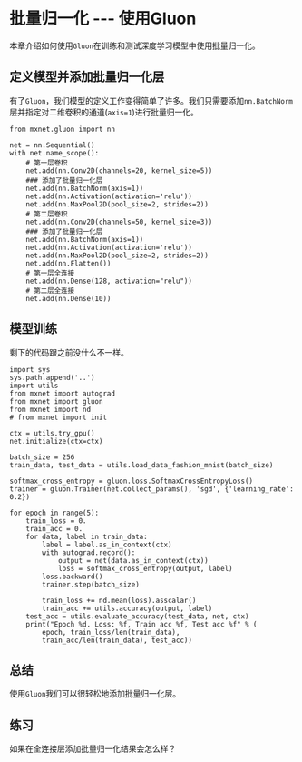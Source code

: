 # 批量归一化 --- 使用Gluon

本章介绍如何使用``Gluon``在训练和测试深度学习模型中使用批量归一化。


## 定义模型并添加批量归一化层

有了`Gluon`，我们模型的定义工作变得简单了许多。我们只需要添加`nn.BatchNorm`层并指定对二维卷积的通道(`axis=1`)进行批量归一化。

```{.python .input  n=1}
from mxnet.gluon import nn

net = nn.Sequential()
with net.name_scope():
    # 第一层卷积
    net.add(nn.Conv2D(channels=20, kernel_size=5))
    ### 添加了批量归一化层 
    net.add(nn.BatchNorm(axis=1))
    net.add(nn.Activation(activation='relu'))
    net.add(nn.MaxPool2D(pool_size=2, strides=2))
    # 第二层卷积
    net.add(nn.Conv2D(channels=50, kernel_size=3))
    ### 添加了批量归一化层 
    net.add(nn.BatchNorm(axis=1))
    net.add(nn.Activation(activation='relu'))
    net.add(nn.MaxPool2D(pool_size=2, strides=2))
    net.add(nn.Flatten())
    # 第一层全连接
    net.add(nn.Dense(128, activation="relu"))
    # 第二层全连接
    net.add(nn.Dense(10))
```

## 模型训练

剩下的代码跟之前没什么不一样。

```{.python .input  n=3}
import sys
sys.path.append('..')
import utils
from mxnet import autograd 
from mxnet import gluon
from mxnet import nd
# from mxnet import init

ctx = utils.try_gpu()
net.initialize(ctx=ctx)

batch_size = 256
train_data, test_data = utils.load_data_fashion_mnist(batch_size)

softmax_cross_entropy = gluon.loss.SoftmaxCrossEntropyLoss()
trainer = gluon.Trainer(net.collect_params(), 'sgd', {'learning_rate': 0.2})

for epoch in range(5):
    train_loss = 0.
    train_acc = 0.
    for data, label in train_data:
        label = label.as_in_context(ctx)
        with autograd.record():
            output = net(data.as_in_context(ctx))
            loss = softmax_cross_entropy(output, label)
        loss.backward()
        trainer.step(batch_size)

        train_loss += nd.mean(loss).asscalar()
        train_acc += utils.accuracy(output, label)
    test_acc = utils.evaluate_accuracy(test_data, net, ctx)
    print("Epoch %d. Loss: %f, Train acc %f, Test acc %f" % (
        epoch, train_loss/len(train_data), 
        train_acc/len(train_data), test_acc))
```

## 总结

使用``Gluon``我们可以很轻松地添加批量归一化层。

## 练习

如果在全连接层添加批量归一化结果会怎么样？
